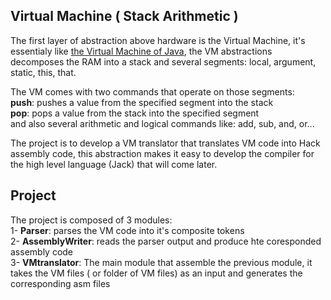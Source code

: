 ## Virtual Machine ( Stack Arithmetic )
The first layer of abstraction above hardware is the Virtual Machine, it's essentialy like [the Virtual Machine of Java](https://en.wikipedia.org/wiki/Java_virtual_machine), the VM abstractions decomposes the RAM into a stack and several segments: local, argument, static, this, that.   

The VM comes with two commands that operate on those segments:     
**push**: pushes a value from the specified segment into the stack   
**pop**: pops a value from the stack into the specified segment   
and also several arithmetic and logical commands like: add, sub, and, or...   

The project is to develop a VM translator that translates VM code into Hack assembly code, this abstraction makes it easy to develop the compiler for the high level language (Jack) that will come later.   

## Project
The project is composed of 3 modules:  
1- **Parser**: parses the VM code into it's composite tokens   
2- **AssemblyWriter**: reads the parser output and produce hte coresponded assembly code   
3- **VMtranslator**: The main module that assemble the previous module, it takes the VM files ( or folder of VM files) as an input and generates the corresponding asm files  

